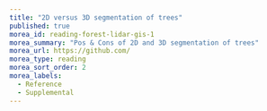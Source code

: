 ```yaml
---
title: "2D versus 3D segmentation of trees"
published: true
morea_id: reading-forest-lidar-gis-1
morea_summary: "Pos & Cons of 2D and 3D segmentation of trees"
morea_url: https://github.com/
morea_type: reading
morea_sort_order: 2
morea_labels:
  - Reference
  - Supplemental
---
```


